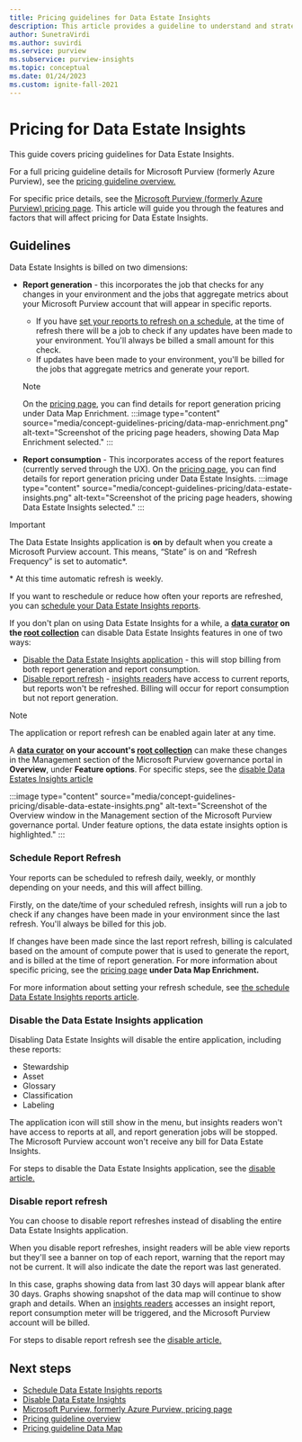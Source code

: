 ```yaml
---
title: Pricing guidelines for Data Estate Insights
description: This article provides a guideline to understand and strategize pricing for the Data Estate Insights components of Microsoft Purview (formerly Azure Purview).
author: SunetraVirdi
ms.author: suvirdi
ms.service: purview
ms.subservice: purview-insights
ms.topic: conceptual
ms.date: 01/24/2023
ms.custom: ignite-fall-2021
---
```


# Pricing for Data Estate Insights

This guide covers pricing guidelines for Data Estate Insights.

For a full pricing guideline details for Microsoft Purview (formerly Azure Purview), see the [pricing guideline overview.](concept-guidelines-pricing.md)

For specific price details, see the [Microsoft Purview (formerly Azure Purview) pricing page](https://azure.microsoft.com/pricing/details/purview/). This article will guide you through the features and factors that will affect pricing for Data Estate Insights.

## Guidelines

Data Estate Insights is billed on two dimensions:

- **Report generation** - this incorporates the job that checks for any changes in your environment and the jobs that aggregate metrics about your Microsoft Purview account that will appear in specific reports.
    - If you have [set your reports to refresh on a schedule](how-to-schedule-data-estate-insights.md), at the time of refresh there will be a job to check if any updates have been made to your environment. You'll always be billed a small amount for this check.
    - If updates have been made to your environment, you'll be billed for the jobs that aggregate metrics and generate your report.

    > [!NOTE]
    > On the [pricing page](https://azure.microsoft.com/pricing/details/purview/), you can find details for report generation pricing under Data Map Enrichment.
    > :::image type="content" source="media/concept-guidelines-pricing/data-map-enrichment.png" alt-text="Screenshot of the pricing page headers, showing Data Map Enrichment selected." :::

- **Report consumption** - This incorporates access of the report features (currently served through the UX). On the [pricing page](https://azure.microsoft.com/pricing/details/purview/), you can find details for report generation pricing under Data Estate Insights.
    :::image type="content" source="media/concept-guidelines-pricing/data-estate-insights.png" alt-text="Screenshot of the pricing page headers, showing Data Estate Insights selected." :::

> [!IMPORTANT]
> The Data Estate Insights application is **on** by default when you create a Microsoft Purview account. This means, “State” is on and “Refresh Frequency” is set to automatic*.
> 
> \* At this time automatic refresh is weekly.

If you want to reschedule or reduce how often your reports are refreshed, you can [schedule your Data Estate Insights reports](how-to-schedule-data-estate-insights.md).

If you don't plan on using Data Estate Insights for a while, a **[data curator](catalog-permissions.md#roles) on the [root collection](reference-azure-purview-glossary.md#root-collection)** can disable Data Estate Insights features in one of two ways:

- [Disable the Data Estate Insights application](#disable-the-data-estate-insights-application) - this will stop billing from both report generation and report consumption.
- [Disable report refresh](#disable-report-refresh) - [insights readers](catalog-permissions.md#roles) have access to current reports, but reports won't be refreshed. Billing will occur for report consumption but not report generation.

> [!NOTE]
> The application or report refresh can be enabled again later at any time.

A **[data curator](catalog-permissions.md#roles) on your account's [root collection](reference-azure-purview-glossary.md#root-collection)** can make these changes in the Management section of the Microsoft Purview governance portal in **Overview**, under **Feature options**. For specific steps, see the [disable Data Estates Insights article](disable-data-estate-insights.md)

:::image type="content" source="media/concept-guidelines-pricing/disable-data-estate-insights.png" alt-text="Screenshot of the Overview window in the Management section of the Microsoft Purview governance portal. Under feature options, the data estate insights option is highlighted." :::

### Schedule Report Refresh

Your reports can be scheduled to refresh daily, weekly, or monthly depending on your needs, and this will affect billing.

Firstly, on the date/time of your scheduled refresh, insights will run a job to check if any changes have been made in your environment since the last refresh. You'll always be billed for this job.

If changes have been made since the last report refresh, billing is calculated based on the amount of compute power that is used to generate the report, and is billed at the time of report generation.
For more information about specific pricing, see the [pricing page](https://azure.microsoft.com/pricing/details/purview/) **under Data Map Enrichment.**

For more information about setting your refresh schedule, see [the schedule Data Estate Insights reports article](how-to-schedule-data-estate-insights.md).

### Disable the Data Estate Insights application

Disabling Data Estate Insights will disable the entire application, including these reports:

- Stewardship
- Asset
- Glossary
- Classification
- Labeling

The application icon will still show in the menu, but insights readers won't have access to reports at all, and report generation jobs will be stopped. The Microsoft Purview account won't receive any bill for Data Estate Insights.

For steps to disable the Data Estate Insights application, see the [disable article.](disable-data-estate-insights.md#disable-the-data-estate-insights-application)

### Disable report refresh

You can choose to disable report refreshes instead of disabling the entire Data Estate Insights application.

When you disable report refreshes, insight readers will be able view reports but they'll see a banner on top of each report, warning that the report may not be current. It will also indicate the date the report was last generated.

In this case, graphs showing data from last 30 days will appear blank after 30 days. Graphs showing snapshot of the data map will continue to show graph and details. When an [insights readers](catalog-permissions.md#roles) accesses an insight report, report consumption meter will be triggered, and the Microsoft Purview account will be billed.

For steps to disable report refresh see the [disable article.](disable-data-estate-insights.md#disable-report-refresh)

## Next steps

- [Schedule Data Estate Insights reports](how-to-schedule-data-estate-insights.md)
- [Disable Data Estate Insights](disable-data-estate-insights.md)
- [Microsoft Purview, formerly Azure Purview, pricing page](https://azure.microsoft.com/pricing/details/azure-purview/)
- [Pricing guideline overview](concept-guidelines-pricing.md)
- [Pricing guideline Data Map](concept-guidelines-pricing-data-map.md)
